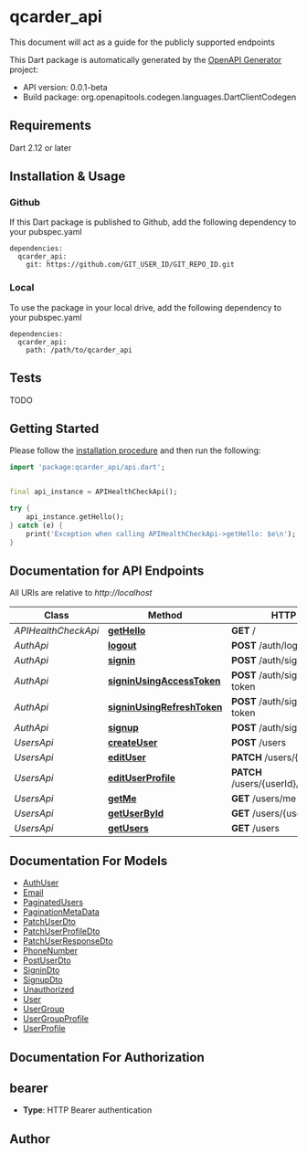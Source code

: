 # qcarder_api
This document will act as a guide for the publicly supported endpoints

This Dart package is automatically generated by the [OpenAPI Generator](https://openapi-generator.tech) project:

- API version: 0.0.1-beta
- Build package: org.openapitools.codegen.languages.DartClientCodegen

## Requirements

Dart 2.12 or later

## Installation & Usage

### Github
If this Dart package is published to Github, add the following dependency to your pubspec.yaml
```
dependencies:
  qcarder_api:
    git: https://github.com/GIT_USER_ID/GIT_REPO_ID.git
```

### Local
To use the package in your local drive, add the following dependency to your pubspec.yaml
```
dependencies:
  qcarder_api:
    path: /path/to/qcarder_api
```

## Tests

TODO

## Getting Started

Please follow the [installation procedure](#installation--usage) and then run the following:

```dart
import 'package:qcarder_api/api.dart';


final api_instance = APIHealthCheckApi();

try {
    api_instance.getHello();
} catch (e) {
    print('Exception when calling APIHealthCheckApi->getHello: $e\n');
}

```

## Documentation for API Endpoints

All URIs are relative to *http://localhost*

Class | Method | HTTP request | Description
------------ | ------------- | ------------- | -------------
*APIHealthCheckApi* | [**getHello**](doc\/APIHealthCheckApi.md#gethello) | **GET** / | 
*AuthApi* | [**logout**](doc\/AuthApi.md#logout) | **POST** /auth/logout | 
*AuthApi* | [**signin**](doc\/AuthApi.md#signin) | **POST** /auth/signin | 
*AuthApi* | [**signinUsingAccessToken**](doc\/AuthApi.md#signinusingaccesstoken) | **POST** /auth/signin/access-token | 
*AuthApi* | [**signinUsingRefreshToken**](doc\/AuthApi.md#signinusingrefreshtoken) | **POST** /auth/signin/refresh-token | 
*AuthApi* | [**signup**](doc\/AuthApi.md#signup) | **POST** /auth/signup | 
*UsersApi* | [**createUser**](doc\/UsersApi.md#createuser) | **POST** /users | 
*UsersApi* | [**editUser**](doc\/UsersApi.md#edituser) | **PATCH** /users/{userId} | 
*UsersApi* | [**editUserProfile**](doc\/UsersApi.md#edituserprofile) | **PATCH** /users/{userId}/profile/{profileId} | 
*UsersApi* | [**getMe**](doc\/UsersApi.md#getme) | **GET** /users/me | 
*UsersApi* | [**getUserById**](doc\/UsersApi.md#getuserbyid) | **GET** /users/{userId} | 
*UsersApi* | [**getUsers**](doc\/UsersApi.md#getusers) | **GET** /users | 


## Documentation For Models

 - [AuthUser](doc\/AuthUser.md)
 - [Email](doc\/Email.md)
 - [PaginatedUsers](doc\/PaginatedUsers.md)
 - [PaginationMetaData](doc\/PaginationMetaData.md)
 - [PatchUserDto](doc\/PatchUserDto.md)
 - [PatchUserProfileDto](doc\/PatchUserProfileDto.md)
 - [PatchUserResponseDto](doc\/PatchUserResponseDto.md)
 - [PhoneNumber](doc\/PhoneNumber.md)
 - [PostUserDto](doc\/PostUserDto.md)
 - [SigninDto](doc\/SigninDto.md)
 - [SignupDto](doc\/SignupDto.md)
 - [Unauthorized](doc\/Unauthorized.md)
 - [User](doc\/User.md)
 - [UserGroup](doc\/UserGroup.md)
 - [UserGroupProfile](doc\/UserGroupProfile.md)
 - [UserProfile](doc\/UserProfile.md)


## Documentation For Authorization


## bearer

- **Type**: HTTP Bearer authentication


## Author



